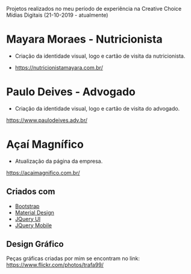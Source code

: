 Projetos realizados no meu período de experiência na Creative Choice Mídias Digitais (21-10-2019 - atualmente)

# Mayara Moraes - Nutricionista

- Criação da identidade visual, logo e cartão de visita da nutricionista.

- https://nutricionistamayara.com.br/

# Paulo Deives - Advogado

- Criação da identidade visual, logo e cartão de visita do advogado.

https://www.paulodeives.adv.br/

# Açaí Magnífico

- Atualização da página da empresa.

https://acaimagnifico.com.br/

## Criados com

* [Bootstrap](https://getbootstrap.com/docs/4.3/getting-started/introduction/)
* [Material Design](https://mdbootstrap.com/)
* [JQuery UI](https://jqueryui.com/)
* [JQuery Mobile](https://jquerymobile.com/)

## Design Gráfico

Peças gráficas criadas por mim se encontram no link: https://www.flickr.com/photos/trafa99/
